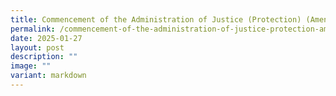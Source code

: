 ```yaml
---
title: Commencement of the Administration of Justice (Protection) (Amendment) Act 2024
permalink: /commencement-of-the-administration-of-justice-protection-amendment-act-2024/
date: 2025-01-27
layout: post
description: ""
image: ""
variant: markdown
---
```

